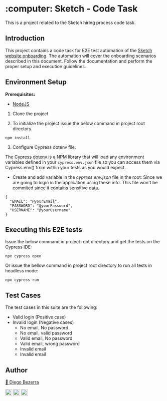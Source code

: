 <h1 align="left">:computer: Sketch - Code Task  </h1>

This is a project related to the Sketch hiring process code task.

## Introduction

This project contains a code task for E2E test automation of the <a href="https://www.sketch.com/signin">Sketch website onboarding</a>.
The automation will cover the onboarding scenarios described in this document. Follow the documentation and perform the proper setup and execution guidelines.

## Environment Setup

**Prerequisites:**
* <a href="https://nodejs.org/en/download/"> NodeJS </a>

1. Clone the project

2. To initialize the project issue the below command in project root directory.
```
npm install
```
3. Configure Cypress dotenv file.

The <a href="https://www.npmjs.com/package/cypress-dotenv">Cypress dotenv</a> is a NPM library that will load any environment variables defined in your `cypress.env.json` file so you can access them via Cypress.env() from within your tests as you would expect.

- Create and add variable in the *cypress.env.json* file in the root:
Since we are going to login in the application using these info. This file won't be commited since it contains sensitive data.
```
{
  "EMAIL": "@yourEmail",
  "PASSWORD": "@yourPassword",
  "USERNAME": "@yourUsername"
}
```

## Executing this E2E tests

Issue the below command in project root directory and get the tests on the Cypress IDE:
```
npx cypress open
```

Or issue the bellow command in project root directory to run all tests in headless mode:
```
npx cypress run
```

## Test Cases
The test cases in this suite are the following:
- Valid login (Positive case)
- Invalid login (Negative cases)
    - No email, No password
    - No email, valid password
    - Valid email, No password
    - Valid email, wrong password
    - Invalid email
    - Invalid email

## Author
<a target="_blank" href="https://github.com/diegohdb/diegohdb">👤 Diego Bezerra </a>

<a target="_blank" href="https://www.linkedin.com/in/diegohdb/">
  <img align="left" alt="LinkdeIN" width="22px" src="https://cdn.jsdelivr.net/npm/simple-icons@v3/icons/linkedin.svg" />
</a>

<a target="_blank" href="https://www.instagram.com/diegohdb/">
  <img align="left" alt="Instagram" width="22px" src="https://cdn.jsdelivr.net/npm/simple-icons@v3/icons/instagram.svg" />
</a>

<a target="_blank" href="mailto:diegohdb@gmail.com">
  <img align="left" alt="Gmail" width="22px" src="https://cdn.jsdelivr.net/npm/simple-icons@v3/icons/gmail.svg" />
</a>
